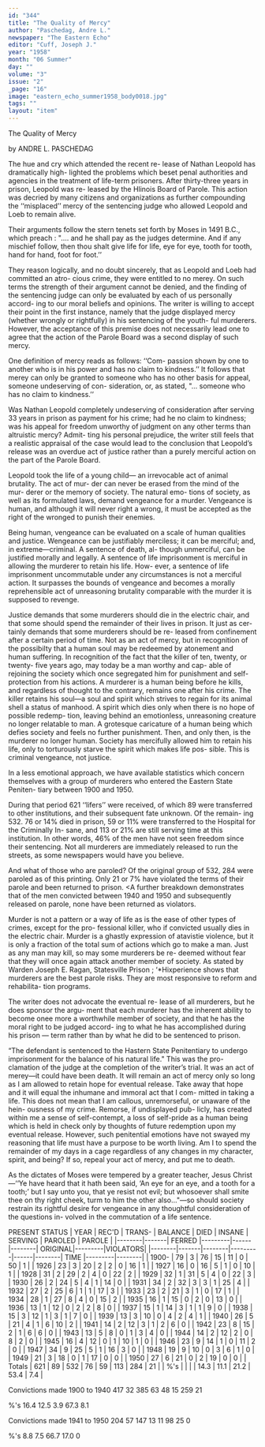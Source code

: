 ```yaml
---
id: "344"
title: "The Quality of Mercy"
author: "Paschedag, Andre L."
newspaper: "The Eastern Echo"
editor: "Cuff, Joseph J."
year: "1958"
month: "06 Summer"
day: ""
volume: "3"
issue: "2"
_page: "16"
image: "eastern_echo_summer1958_body0018.jpg"
tags: ""
layout: "item"
---
```

The Quality of Mercy

by ANDRE L. PASCHEDAG

The hue and cry which attended the recent re-
lease of Nathan Leopold has dramatically high-
lighted the problems which beset penal authorities
and agencies in the treatment of life-term prisoners.
After thirty-three years in prison, Leopold was re-
leased by the Hlinois Board of Parole. This action
was decried by many citizens and organizations as
further compounding the ‘‘misplaced’’ mercy of the
sentencing judge who allowed Leopold and Loeb to
remain alive.

Their arguments follow the stern tenets set
forth by Moses in 1491 B.C., which preach :
".... and he shall pay as the judges determine.
And if any mischief follow, then thou shalt give
life for life, eye for eye, tooth for tooth, hand for
hand, foot for foot.’’

They reason logically, and no doubt sincerely,
that as Leopold and Loeb had committed an atro-
cious crime, they were entitled to no merey. On
such terms the strength of their argument cannot be
denied, and the finding of the sentencing judge can
only be evaluated by each of us personally accord-
ing to our moral beliefs and opinions. The writer
is willing to accept their point in the first instance,
namely that the judge displayed mercy (whether
wrongly or rightfully) in his sentencing of the youth-
ful murderers. However, the acceptance of this
premise does not necessarily lead one to agree that
the action of the Parole Board was a second display
of such mercy.

One definition of mercy reads as follows: ‘‘Com-
passion shown by one to another who is in his power
and has no claim to kindness.’’ It follows that
merey can only be granted to someone who has no
other basis for appeal, someone undeserving of con-
sideration, or, as stated, "... someone who has no
claim to kindness.’’

Was Nathan Leopold completely undeserving
of consideration after serving 33 years in prison as
payment for his crime; had he no claim to kindness;
was his appeal for freedom unworthy of judgment
on any other terms than altruistic mercy? Admit-
ting his personal prejudice, the writer still feels that
a realistic appraisal of the case would lead to the
conclusion that Leopold’s release was an overdue
act of justice rather than a purely merciful action
on the part of the Parole Board.

Leopold took the life of a young child— an
irrevocable act of animal brutality. The act of mur-
der can never be erased from the mind of the mur-
derer or the memory of society. The natural emo-
tions of society, as well as its formulated laws,
demand vengeance for a murder. Vengeance is
human, and although it will never right a wrong, it
must be accepted as the right of the wronged to
punish their enemies.

Being human, vengeance can be evaluated on a
scale of human qualities and justice. Wengeance
can be justifiably merciless; it can be merciful; and,
in extreme—criminal. A sentence of death, al-
though unmerciful, can be justified morally and
legally. A sentence of life imprisonment is merciful
in allowing the murderer to retain his life. How-
ever, a sentence of life imprisonment uncommutable
under any circumstances is not a merciful action.
It surpasses the bounds of vengeance and becomes a
morally reprehensible act of unreasoning brutality
comparable with the murder it is supposed to
revenge.

Justice demands that some murderers should die
in the electric chair, and that some should spend the
remainder of their lives in prison. It just as cer-
tainly demands that some murderers should be re-
leased from confinement after a certain period of
time. Not as an act of mercy, but in recognition of
the possibilty that a human soul may be redeemed
by atonement and human suffering. In recognition
of the fact that the killer of ten, twenty, or twenty-
five years ago, may today be a man worthy and cap-
able of rejoining the society which once segregated
him for punishment and self-protection from his
actions. A murderer is a human being before he
kills, and regardless of thought to the contrary,
remains one after his crime. The killer retains his
soul—a soul and spirit which strives to regain for
its animal shell a status of manhood. A spirit which
dies only when there is no hope of possible redemp-
tion, leaving behind an emotionless, unreasoning
creature no longer relatable to man. A grotesque
caricature of a human being which defies society
and feels no further punishment. Then, and only
then, is the murderer no longer human. Society has
mercifully allowed him to retain his life, only to
torturously starve the spirit which makes life pos-
sible. This is criminal vengeance, not justice.

In a less emotional approach, we have available
statistics which concern themselves with a group of
murderers who entered the Eastern State Peniten-
tiary between 1900 and 1950.

During that period 621 ‘‘lifers’’ were received,
of which 89 were transferred to other institutions,
and their subsequent fate unknown. Of the remain-
ing 532. 76 or 14% died in prison, 59 or 11% were
transferred to the Hospital for the Criminally In-
sane, and 113 or 21% are still serving time at this
institution. In other words, 46% of the men have
not seen freedom since their sentencing. Not all
murderers are immediately released to run the
streets, as some newspapers would have you believe.

And what of those who are paroled? Of the
original group of 532, 284 were paroled as of this
printing. Only 21 or 7% have violated the terms of
their parole and been returned to prison. <A further
breakdown demonstrates that of the men convicted
between 1940 and 1950 and subsequently released on
parole, none have been returned as violators.

Murder is not a pattern or a way of life as is the
ease of other types of crimes, except for the pro-
fessional killer, who if convicted usually dies in the
electric chair. Murder is a ghastly expression of
atavistie violence, but it is only a fraction of the
total sum of actions which go to make a man. Just
as any man may kill, so may some murderers be re-
deemed without fear that they will once again attack
another member of society. As stated by Warden
Joseph E. Ragan, Statesville Prison ; ‘*Hixperience
shows that murderers are the best parole risks.
They are most responsive to reform and rehabilita-
tion programs.

The writer does not advocate the eventual re-
lease of all murderers, but he does sponsor the argu-
ment that each murderer has the inherent ability
to become onee more a worthwhile member of society,
and that he has the moral right to be judged accord-
ing to what he has accomplished during his prison —
term rather than by what he did to be sentenced to
prison.

“The defendant is sentenced to the Hastern
State Penitentiary to undergo imprisonment for the
balance of his natural life." This was the pro-
clamation of the judge at the completion of the
writer’s trial. It was an act of merey—it could
have been death. It will remain an act of mercy
only so long as I am allowed to retain hope for
eventual release. Take away that hope and it will
equal the inhumane and immoral act that I com-
mitted in taking a life. This does not mean that I
am callous, unremorseful, or unaware of the hein-
ousness of my crime. Remorse, if undisplayed pub-
licly, has created within me a sense of self-contempt,
a loss of self-pride as a human being which is held
in check only by thoughts of future redemption upon
my eventual release. However, such penitential
emotions have not swayed my reasoning that life
must have a purpose to be worth living. Am I to
spend the remainder of my days in a cage regardless
of any changes in my character, spirit, and being?
If so, repeal your act of mercy, and put me to death.

As the dictates of Moses were tempered by a
greater teacher, Jesus Christ—‘‘Ye have heard that
it hath been said, ‘An eye for an eye, and a tooth
for a tooth;’ but I say unto you, that ye resist not
evil; but whosoever shall smite thee on thy right
cheek, turm to him the other also..."—so should
society restrain its rightful desire for vengeance in
any thoughtful consideration of the questions in-
volved in the commutation of a life sentence.

PRESENT STATUS
| YEAR   | REC'D | TRANS- | BALANCE | DIED | INSANE | SERVING | PAROLED | PAROLE |
|--------|-------| FERRED |---------|------|--------| ORIGINAL|---------|VIOLATORS|
|--------|-------|--------|---------|------|--------| TIME    |---------|--------|
| 1900-  | 79    | 3      | 76      | 15   | 11     | 0       | 50      | 1      |
| 1926   | 23    | 3      | 20      | 2    | 2      | 0       | 16      | 1      |
| 1927   | 16    | 0      | 16      | 5    | 1      | 0       | 10      | 1      |
| 1928   | 31    | 2      | 29      | 2    | 4      | 0       | 22      | 2      |
| 1929   | 32    | 1      | 31      | 5    | 4      | 0       | 22      | 3      |
| 1930   | 26    | 2      | 24      | 5    | 4      | 1       | 14      | 0      |
| 1931   | 34    | 2      | 32      | 3    | 3      | 1       | 25      | 4      |
| 1932   | 27    | 2      | 25      | 6    | 1      | 1       | 17      | 3      |
| 1933   | 23    | 2      | 21      | 3    | 1      | 0       | 17      | 1      |
| 1934   | 28    | 1      | 27      | 8    | 4      | 0       | 15      | 2      |
| 1935   | 16    | 1      | 15      | 0    | 2      | 0       | 13      | 0      |
| 1936   | 13    | 1      | 12      | 0    | 2      | 2       | 8       | 0      |
| 1937   | 15    | 1      | 14      | 3    | 1      | 1       | 9       | 0      |
| 1938   | 15    | 3      | 12      | 1    | 3      | 1       | 7       | 0      |
| 1939   | 13    | 3      | 10      | 0    | 4      | 2       | 4       | 1      |
| 1940   | 26    | 5      | 21      | 4    | 1      | 6       | 10      | 2      |
| 1941   | 14    | 2      | 12      | 3    | 1      | 2       | 6       | 0      |
| 1942   | 23    | 8      | 15      | 2    | 1      | 6       | 6       | 0      |
| 1943   | 13    | 5      | 8       | 0    | 1      | 3       | 4       | 0      |
| 1944   | 14    | 2      | 12      | 2    | 0      | 8       | 2       | 0      |
| 1945   | 16    | 4      | 12      | 0    | 1      | 10      | 1       | 0      |
| 1946   | 23    | 9      | 14      | 1    | 0      | 11      | 2       | 0      |
| 1947   | 34    | 9      | 25      | 5    | 1      | 16      | 3       | 0      |
| 1948   | 19    | 9      | 10      | 0    | 3      | 6       | 1       | 0      |
| 1949   | 21    | 3      | 18      | 0    | 1      | 17      | 0       | 0      |
| 1950   | 27    | 6      | 21      | 0    | 2      | 19      | 0       | 0      |
| Totals | 621   | 89     | 532     | 76   | 59     | 113     | 284     | 21     |
| %'s    |       |        |         | 14.3 | 11.1   | 21.2    | 53.4    | 7.4    |

Convictions made 1900 to 1940
        417   32    385     63    48     15     259    21
  
%'s                        16.4   12.5   3.9    67.3   8.1 

Convictions made 1941 to 1950
        204   57    147     13     11    98      25     0

%'s                         8.8    7.5   66.7   17.0    0
